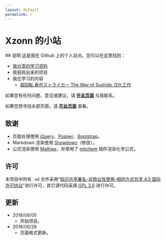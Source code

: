 ```yaml
---
layout: default
permalink: /
---
```

<h1 id="contentTitle">Xzonn 的小站</h1>
## 说明
这是我在 Github 上的个人站点。您可以在这里找到：

* [我分享的学习资料](/学习区/)
* 我鼓捣出来的项目
* 我在学习的内容
  * [超回転 寿司ストライカー The Way of Sushido 汉化工作](/寿司汉化/)

如果您有任何问题、意见或建议，请 **[在此页面](https://github.com/Xzonn/Xzonn.github.io/issues)** 与我联系。

如果您想寻找全部页面，请 **[在此页面](/pages)** 查看。

## 致谢
* 页面处理使用 [jQuery](https://jquery.com/)、[Popper](https://popper.js.org/)、[Bootstrap](https://getbootstrap.com/)。
* Markdown 渲染使用 [Showdown](https://github.com/showdownjs/showdown)（修改）。
* 公式渲染使用 [Mathjax](https://www.mathjax.org/)，并使用了 [mhchem](https://github.com/mhchem/MathJax-mhchem) 插件渲染化学公式。

## 许可
本项目中所有 `.md` 文件采用“[知识共享署名-非商业性使用-相同方式共享 4.0 国际许可协议](http://creativecommons.org/licenses/by-nc-sa/4.0/)”进行许可，其它源代码采用 [GPL 3.0](https://github.com/Xzonn/xzonn.github.io/blob/master/LICENSE) 进行许可。

## 更新
* 2018/06/05
  * 开始项目。
* 2018/06/28
  * 页面格式更新。